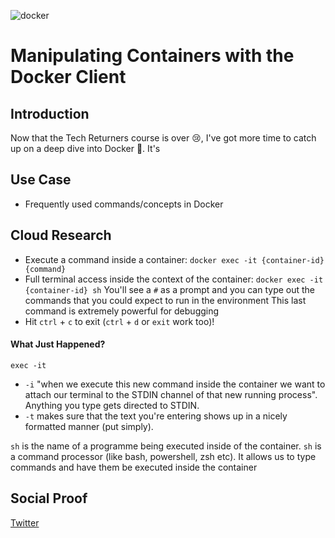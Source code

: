 ![docker](https://i.pinimg.com/originals/8b/e3/3e/8be33e8e6a287496ac3c9b7202d0d8e2.gif)

# Manipulating Containers with the Docker Client

## Introduction

Now that the Tech Returners course is over 😢, I've got more time to catch up on a deep dive into Docker 🎉. It's

## Use Case

- Frequently used commands/concepts in Docker

## Cloud Research

- Execute a command inside a container:
  `docker exec -it {container-id} {command}`
- Full terminal access inside the context of the container:
  `docker exec -it {container-id} sh`
  You'll see a `#` as a prompt and you can type out the commands that you could expect to run in the environment
  This last command is extremely powerful for debugging
- Hit `ctrl` + `c` to exit (`ctrl` + `d` or `exit` work too)!

#### What Just Happened?

`exec -it`

- `-i` "when we execute this new command inside the container we want to attach our terminal to the STDIN channel of that new running process". Anything you type gets directed to STDIN.
- `-t` makes sure that the text you're entering shows up in a nicely formatted manner (put simply).

`sh` is the name of a programme being executed inside of the container. `sh` is a command processor (like bash, powershell, zsh etc). It allows us to type commands and have them be executed inside the container

## Social Proof

[Twitter](https://twitter.com/_notwaving/status/1359985450262409217?s=20)
